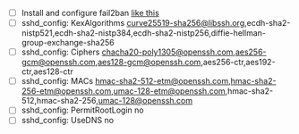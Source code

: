 - [ ] Install and configure fail2ban [like this](https://fedoraproject.org/wiki/Fail2ban_with_FirewallD)
- [ ] sshd_config: KexAlgorithms curve25519-sha256@libssh.org,ecdh-sha2-nistp521,ecdh-sha2-nistp384,ecdh-sha2-nistp256,diffie-hellman-group-exchange-sha256
- [ ] sshd_config: Ciphers chacha20-poly1305@openssh.com,aes256-gcm@openssh.com,aes128-gcm@openssh.com,aes256-ctr,aes192-ctr,aes128-ctr
- [ ] sshd_config: MACs hmac-sha2-512-etm@openssh.com,hmac-sha2-256-etm@openssh.com,umac-128-etm@openssh.com,hmac-sha2-512,hmac-sha2-256,umac-128@openssh.com
- [ ] sshd_config: PermitRootLogin no
- [ ] sshd_config: UseDNS no

